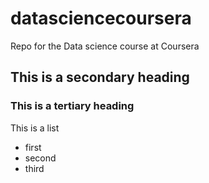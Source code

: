 datasciencecoursera
===================

Repo for the Data science course at Coursera

## This is a secondary heading
### This is a tertiary heading

This is a list
* first
* second
* third
